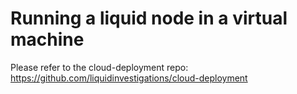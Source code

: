 # Running a liquid node in a virtual machine

Please refer to the cloud-deployment repo: https://github.com/liquidinvestigations/cloud-deployment
